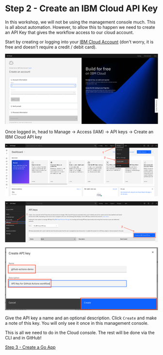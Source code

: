 # Step 2 - Create an IBM Cloud API Key

In this workshop, we will not be using the management console much. This is all about automation. However, to allow this to happen we need to create an API Key that gives the workflow access to our cloud account.

Start by creating or logging into your [IBM Cloud Account](https://ibm.biz/BdffAw) (don't worry, it is free and doesn't require a credit / debit card).

![ibm cloud sign up](../workshop-assets/images/ibm-cloud-sign-up.png "IBM Cloud Sign Up")

Once logged in, head to Manage -> Access (IAM) -> API keys -> Create an IBM Cloud API key

![ibm cloud manage](../workshop-assets/images/ibm-cloud-manage.png "IBM Cloud Manage")

![ibm cloud api keys](../workshop-assets/images/ibm-cloud-api-keys.png "IBM Cloud API Keys")

![ibm cloud create api key](../workshop-assets/images/ibm-clooud-create-api-key.png "IBM Cloud Create API Key")

Give the API key a name and an optional description. Click `Create` and make a note of this key. You will only see it once in this management console.

This is all we need to do in the Cloud console. The rest will be done via the CLI and in GitHub!

[Step 3 - Create a Go App](./step-3-create-app.md)